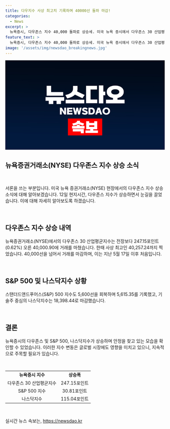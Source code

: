 ```yaml
---
title: 다우지수 사상 최고치 기록하며 40000선 돌파 마감!
categories:
  - News
excerpt: >
  뉴욕증시, 다우존스 지수 40,000 돌파로 상승세. 미국 뉴욕 증시에서 다우존스 30 산업평균지수가 247.15포인트(0.62%) 오른 40,000.90으로 마감했다. 이는 5월 이후 처음으로 40,000선을 돌파한 것으로, 투자자들의 관심을 끌고 있다. 또한 S&P 500 지수는 5,600선을 회복하며 30.81포인트(0.55%) 상승한 5,615.35를 기록했고, 나스닥지수도 115.04포인트(0.63%) 상승한 18,398.44로 마감했다.
feature_text: >
  뉴욕증시, 다우존스 지수 40,000 돌파로 상승세. 미국 뉴욕 증시에서 다우존스 30 산업평균지수가 247.15포인트(0.62%) 오른 40,000.90으로 마감했다. 이는 5월 이후 처음으로 40,000선을 돌파한 것으로, 투자자들의 관심을 끌고 있다. 또한 S&P 500 지수는 5,600선을 회복하며 30.81포인트(0.55%) 상승한 5,615.35를 기록했고, 나스닥지수도 115.04포인트(0.63%) 상승한 18,398.44로 마감했다.
image: '/assets/img/newsdao_breakingnews.jpg'
---
```


<p><img src="/assets/img/newsdao_breakingnews.jpg" alt="ranknews 속보" /></p>

<h2 data-ke-size="size26">뉴욕증권거래소(NYSE) 다우존스 지수 상승 소식</h2>

<p data-ke-size="size16">&nbsp;</p>

<p>서론을 쓰는 부분입니다. 미국 뉴욕 증권거래소(NYSE) 현장에서의 다우존스 지수 상승 소식에 대해 알아보겠습니다. 12일 현지시간, 다우존스 지수가 상승하면서 눈길을 끌었습니다. 이에 대해 자세히 알아보도록 하겠습니다.</p>

<p data-ke-size="size16">&nbsp;</p>

<h2 data-ke-size="size24">다우존스 지수 상승 내역</h2>

<p data-ke-size="size16">뉴욕증권거래소(NYSE)에서의 다우존스 30 산업평균지수는 전장보다 247.15포인트(0.62%) 오른 40,000.90에 거래를 마쳤습니다. 한때 사상 최고인 40,257.24까지 찍었습니다. 40,000선을 넘어서 거래를 마감하며, 이는 지난 5월 17일 이후 처음입니다.</p>

<p data-ke-size="size16">&nbsp;</p>

<h2 data-ke-size="size24">S&P 500 및 나스닥지수 상황</h2>

<p data-ke-size="size16">스탠더드앤드푸어스(S&P) 500 지수도 5,600선을 회복하며 5,615.35를 기록했고, 기술주 중심의 나스닥지수는 18,398.44로 마감했습니다.</p>

<p data-ke-size="size16">&nbsp;</p>

<h2 data-ke-size="size24">결론</h2>

<p data-ke-size="size16">뉴욕증시의 다우존스 및 S&P 500, 나스닥지수가 상승하며 안정을 찾고 있는 모습을 확인할 수 있었습니다. 이러한 지수 변동은 글로벌 시장에도 영향을 미치고 있으니, 지속적으로 주목할 필요가 있습니다.</p>

<p data-ke-size="size16">&nbsp;</p>

<table>
<tbody>
<tr>
<td style="text-align: center; height: 17px;"><b>뉴욕증시 지수</b></td>
<td style="text-align: center; height: 17px;"><b>상승폭</b></td>
</tr>
<tr>
<td style="text-align: center; height: 17px;">다우존스 30 산업평균지수</td>
<td style="text-align: center; height: 17px;">247.15포인트</td>
</tr>
<tr>
<td style="text-align: center; height: 17px;">S&P 500 지수</td>
<td style="text-align: center; height: 17px;">30.81포인트</td>
</tr>
<tr>
<td style="text-align: center; height: 17px;">나스닥지수</td>
<td style="text-align: center; height: 17px;">115.04포인트</td>
</tr>
</tbody>
</table>

<p data-ke-size="size16">&nbsp;</p>
실시간 뉴스 속보는, <a href="https://newsdao.kr" rel="dofollow">https://newsdao.kr</a>


